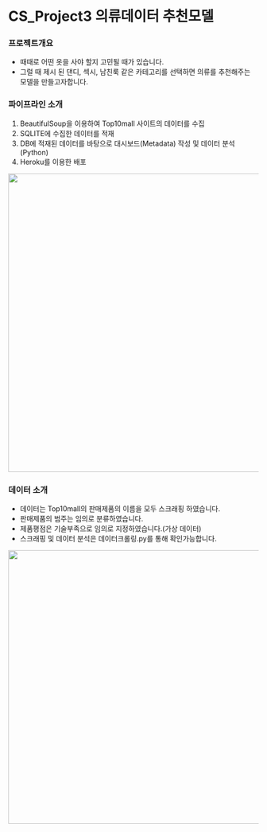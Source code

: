# CS_Project3 의류데이터 추천모델
### **프로젝트개요**
- 때때로 어떤 옷을 사야 할지 고민될 때가 있습니다. 
- 그럴 때 제시 된 댄디, 섹시, 남친룩 같은 카테고리를 선택하면 의류를 추천해주는 모델을 만들고자합니다.

### **파이프라인 소개**
1. BeautifulSoup을 이용하여 Top10mall 사이트의 데이터를 수집
2. SQLITE에 수집한 데이터를 적재
3. DB에 적재된 데이터를 바탕으로 대시보드(Metadata) 작성 및 데이터 분석(Python)
4. Heroku를 이용한 배포

<p align="center">
<img src="https://user-images.githubusercontent.com/110000734/225904860-ba25f06e-b1ab-449e-88d3-c52d41f993f3.JPG" width=600>

### **데이터 소개**
- 데이터는 Top10mall의 판매제품의 이름을 모두 스크래핑 하였습니다.
- 판매제품의 범주는 임의로 분류하였습니다.
- 제품평점은 기술부족으로 임의로 지정하였습니다.(가상 데이터)
- 스크래핑 및 데이터 분석은 데이터크롤링.py를 통해 확인가능합니다.
<p align="center">
<img src="https://user-images.githubusercontent.com/110000734/225905545-2746838d-3349-4fe9-bd25-068b007f37b1.JPG" width=550>


